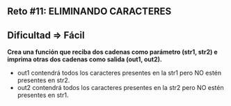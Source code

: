 ## Reto #11: ELIMINANDO CARACTERES
## Dificultad => Fácil

 **Crea una función que reciba dos cadenas como parámetro (str1, str2) e imprima otras dos cadenas como salida (out1, out2).**
 
- out1 contendrá todos los caracteres presentes en la str1 pero NO estén presentes en str2.
- out2 contendrá todos los caracteres presentes en la str2 pero NO estén presentes en str1.
